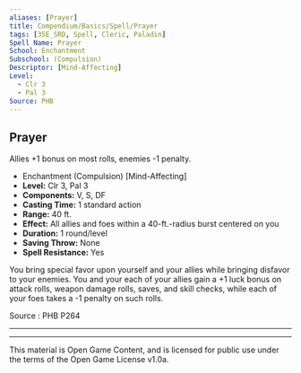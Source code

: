 ```yaml
---
aliases: [Prayer]
title: Compendium/Basics/Spell/Prayer
tags: [35E_SRD, Spell, Cleric, Paladin]
Spell Name: Prayer
School: Enchantment
Subschool: (Compulsion)
Descriptor: [Mind-Affecting]
Level:
  - Clr 3
  - Pal 3
Source: PHB
---
```



## Prayer

Allies +1 bonus on most rolls, enemies -1 penalty.

*   Enchantment (Compulsion) [Mind-Affecting]
*   **Level:** Clr 3, Pal 3
*   **Components:** V, S, DF
*   **Casting Time:** 1 standard action
*   **Range:** 40 ft.
*   **Effect:** All allies and foes within a 40-ft.-radius burst centered on you
*   **Duration:** 1 round/level
*   **Saving Throw:** None
*   **Spell Resistance:** Yes

<p>You bring special favor upon yourself and your allies while bringing disfavor to your enemies. You and your each of your allies gain a +1 luck bonus on attack rolls, weapon damage rolls, saves, and skill checks, while each of your foes takes a -1 penalty on such rolls.</p>

Source : PHB P264

---

---

This material is Open Game Content, and is licensed for public use under
the terms of the Open Game License v1.0a.
